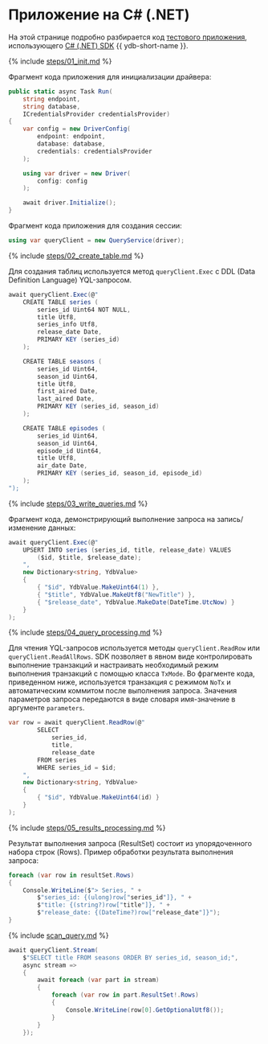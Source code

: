 # Приложение на C# (.NET)

На этой странице подробно разбирается код [тестового приложения](https://github.com/ydb-platform/ydb-dotnet-examples), использующего [C# (.NET) SDK](https://github.com/ydb-platform/ydb-dotnet-sdk) {{ ydb-short-name }}.

{% include [steps/01_init.md](steps/01_init.md) %}

Фрагмент кода приложения для инициализации драйвера:

```c#
public static async Task Run(
    string endpoint,
    string database,
    ICredentialsProvider credentialsProvider)
{
    var config = new DriverConfig(
        endpoint: endpoint,
        database: database,
        credentials: credentialsProvider
    );

    using var driver = new Driver(
        config: config
    );

    await driver.Initialize();
}
```

Фрагмент кода приложения для создания сессии:

```c#
using var queryClient = new QueryService(driver);
```

{% include [steps/02_create_table.md](steps/02_create_table.md) %}

Для создания таблиц используется метод `queryClient.Exec` с DDL (Data Definition Language) YQL-запросом.

```c#
await queryClient.Exec(@"
    CREATE TABLE series (
        series_id Uint64 NOT NULL,
        title Utf8,
        series_info Utf8,
        release_date Date,
        PRIMARY KEY (series_id)
    );

    CREATE TABLE seasons (
        series_id Uint64,
        season_id Uint64,
        title Utf8,
        first_aired Date,
        last_aired Date,
        PRIMARY KEY (series_id, season_id)
    );

    CREATE TABLE episodes (
        series_id Uint64,
        season_id Uint64,
        episode_id Uint64,
        title Utf8,
        air_date Date,
        PRIMARY KEY (series_id, season_id, episode_id)
    );
");
```

{% include [steps/03_write_queries.md](steps/03_write_queries.md) %}

Фрагмент кода, демонстрирующий выполнение запроса на запись/изменение данных:

```c#
await queryClient.Exec(@"
    UPSERT INTO series (series_id, title, release_date) VALUES
        ($id, $title, $release_date);
    ",
    new Dictionary<string, YdbValue>
    {
        { "$id", YdbValue.MakeUint64(1) },
        { "$title", YdbValue.MakeUtf8("NewTitle") },
        { "$release_date", YdbValue.MakeDate(DateTime.UtcNow) }
    }
);
```

{% include [steps/04_query_processing.md](steps/04_query_processing.md) %}

Для чтения YQL-запросов используется методы `queryClient.ReadRow` или `queryClient.ReadAllRows`. SDK позволяет в явном виде контролировать выполнение транзакций и настраивать необходимый режим выполнения транзакций с помощью класса `TxMode`. Во фрагменте кода, приведенном ниже, используется транзакция с режимом `NoTx` и автоматическим коммитом после выполнения запроса. Значения параметров запроса передаются в виде словаря имя-значение в аргументе `parameters`.


```c#
var row = await queryClient.ReadRow(@"
        SELECT
            series_id,
            title,
            release_date
        FROM series
        WHERE series_id = $id;
    ",
    new Dictionary<string, YdbValue>
    {
        { "$id", YdbValue.MakeUint64(id) }
    }
);
```

{% include [steps/05_results_processing.md](steps/05_results_processing.md) %}

Результат выполнения запроса (ResultSet) состоит из упорядоченного набора строк (Rows). Пример обработки результата выполнения запроса:

```c#
foreach (var row in resultSet.Rows)
{
    Console.WriteLine($"> Series, " +
        $"series_id: {(ulong)row["series_id"]}, " +
        $"title: {(string?)row["title"]}, " +
        $"release_date: {(DateTime?)row["release_date"]}");
}
```

{% include [scan_query.md](steps/08_scan_query.md) %}

```c#
await queryClient.Stream(
    $"SELECT title FROM seasons ORDER BY series_id, season_id;",
    async stream =>
    {
        await foreach (var part in stream)
        {
            foreach (var row in part.ResultSet!.Rows)
            {
                Console.WriteLine(row[0].GetOptionalUtf8());
            }
        }
    });
```
